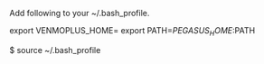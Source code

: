 
Add following to your ~/.bash_profile.

export VENMOPLUS_HOME=<path-to-this-venmoplus-directory>
export PATH=$PEGASUS_HOME:$PATH

$ source ~/.bash_profile

